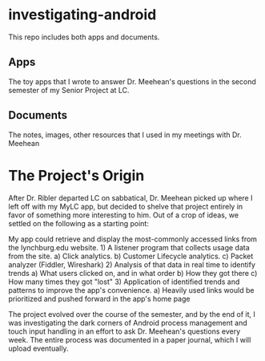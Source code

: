 investigating-android
=====================
This repo includes both apps and documents.

Apps
----
The toy apps that I wrote to answer Dr. Meehean's questions in the second semester of my Senior Project at LC.

Documents
---------
The notes, images, other resources that I used in my meetings with Dr. Meehean

The Project's Origin
====================
After Dr. Ribler departed LC on sabbatical, Dr. Meehean picked up where I left off with my MyLC app, but decided to shelve that project entirely in favor of something more interesting to him. Out of a crop of ideas, we settled on the following as a starting point:

My app could retrieve and display the most-commonly accessed links from the lynchburg.edu website. 
	1) A listener program that collects usage data from the site.
		a) Click analytics.
		b) Customer Lifecycle analytics.
		c) Packet analyzer (Fiddler, Wireshark)
	2) Analysis of that data in real time to identify trends
		a) What users clicked on, and in what order
		b) How they got there
		c) How many times they got "lost"
	3) Application of identified trends and patterns to improve the app's convenience.
		a) Heavily used links would be prioritized and pushed forward in the app's home page		

The project evolved over the course of the semester, and by the end of it, I was investigating the dark corners of Android process management and touch input handling in an effort to ask Dr. Meehean's questions every week. The entire process was documented in a paper journal, which I will upload eventually. 
